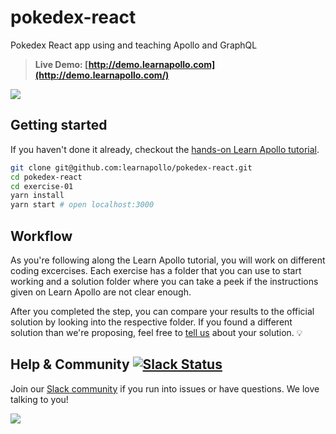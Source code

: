# pokedex-react

Pokedex React app using and teaching Apollo and GraphQL

> **Live Demo: [http://demo.learnapollo.com](http://demo.learnapollo.com/)**

![](https://i.gyazo.com/adcc4675cd466195adf727ba8a32b544.gif)

## Getting started

If you haven't done it already, checkout the [hands-on Learn Apollo tutorial](https://learnapollo.org/).

```sh
git clone git@github.com:learnapollo/pokedex-react.git
cd pokedex-react
cd exercise-01
yarn install
yarn start # open localhost:3000
```

## Workflow

As you're following along the Learn Apollo tutorial, you will work on different coding excercises. Each exercise has a folder that you can use to start working and a solution folder where you can take a peek if the instructions given on Learn Apollo are not clear enough.

After you completed the step, you can compare your results to the official solution by looking into the respective folder. If you found a different solution than we're proposing, feel free to [tell us](http://slack.graph.cool/) about your solution. 💡

## Help & Community [![Slack Status](https://slack.graph.cool/badge.svg)](https://slack.graph.cool)

Join our [Slack community](http://slack.graph.cool/) if you run into issues or have questions. We love talking to you!

![](http://i.imgur.com/5RHR6Ku.png)

